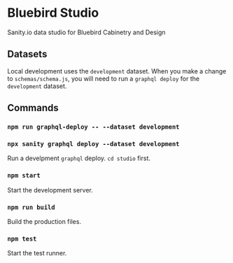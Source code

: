 # Bluebird Studio

Sanity.io data studio for Bluebird Cabinetry and Design

## Datasets

Local development uses the `development` dataset. When you make a change to `schemas/schema.js`, you will need to run a `graphql deploy` for the `development` dataset.

## Commands

### `npm run graphql-deploy -- --dataset development`

### `npx sanity graphql deploy --dataset development`

Run a develpment `graphql` deploy. `cd studio` first.

### `npm start`

Start the development server.

### `npm run build`

Build the production files.

### `npm test`

Start the test runner.
